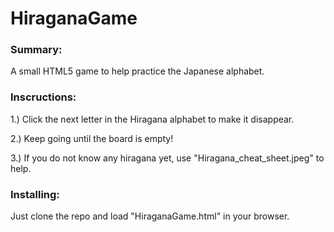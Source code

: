# HiraganaGame
<h3>Summary:</h3>

A small HTML5 game to help practice the Japanese alphabet.  


<h3>Inscructions:</h3>

1.) Click the next letter in the Hiragana alphabet to make it disappear.

2.) Keep going until the board is empty!

3.) If you do not know any hiragana yet, use "Hiragana_cheat_sheet.jpeg" to help.


<h3>Installing:</h3>

Just clone the repo and load "HiraganaGame.html" in your browser.

